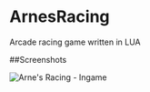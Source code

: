 ArnesRacing
===========

Arcade racing game written in LUA

##Screenshots

![Arne's Racing - Ingame](http://www.arneschwettmann.com/delme/screenshots/ArnesRacing_shot1.jpg)

